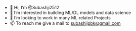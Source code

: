 - 👋 Hi, I’m @Subashji2512
- 👀 I’m interested in building ML/DL models and data science
- 💞️ I’m looking to work in many ML related Projects
- 📫 To reach me give a mail to subashjipbk@gmail.com

<!---
Subashji2512/Subashji2512 is a ✨ special ✨ repository because its `README.md` (this file) appears on your GitHub profile.
You can click the Preview link to take a look at your changes.
--->
